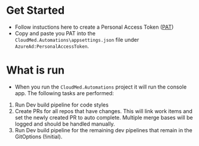 ﻿# Get Started

- Follow instuctions here to create a Personal Access Token ([PAT](https://learn.microsoft.com/en-us/azure/devops/organizations/accounts/use-personal-access-tokens-to-authenticate?view=azure-devops&tabs=Windows))
- Copy and paste you PAT into the `CloudMed.Automations\appsettings.json` file under `AzureAd:PersonalAccessToken`.

# What is run
- When you run the `CloudMed.Automations` project it will run the console app. The following tasks are performed:
1. Run Dev build pipeline for code styles
2. Create PRs for all repos that have changes. This will link work items and set the newly created PR to auto complete. Multiple merge bases will be logged and should be handled manually.
3. Run Dev build pipeline for the remaining dev pipelines that remain in the GitOptions (!initial).

